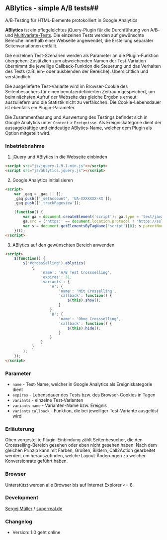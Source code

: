 ## ABlytics - simple A/B tests##
A/B-Testing für HTML-Elemente protokolliert in Google Analytics


**ABlytics** ist ein pflegeleichtes jQuery-Plugin für die Durchführung von A/B- und [Multivariate-Tests](http://de.wikipedia.org/wiki/Multivariate_Verfahren). Die einzelnen Tests werden auf gewünschte Bereiche innerhalb einer Webseite angewendet, die Erstellung separater Seitenvariationen entfällt.

Die einzelnen Test-Szenarien werden als Parameter an die Plugin-Funktion übergeben: Zusätzlich zum abweichenden Namen der Test-Variation übernimmt die jeweilige Callback-Funktion die Steuerung und das Verhalten des Tests (z.B. ein- oder ausblenden der Bereiche). Übersichtlich und verständlich.

Die ausgelieferte Test-Variante wird im Browser-Cookie des Seitenbesuchers für einen benutzerdefinierten Zeitraum gespeichert, um beim nächsten Aufruf der Webseite das gleiche Ergebnis erneut auszuliefern und die Statistik nicht zu verfälschen. Die Cookie-Lebensdauer ist ebenfalls ein Plugin-Parameter.

Die Zusammenfassung und Auswertung des Testings befindet sich in Google Analytics unter ```Content``` > ```Ereignisse```. Als Ereigniskategorie dient der aussagekräftige und eindeutige ABlytics-Name, welcher dem Plugin als Option mitgeteilt wird.


### Inbetriebnahme

1. jQuery und ABlytics in die Webseite einbinden

```html
<script src="js/jquery-1.9.1.min.js"></script>
<script src="js/ablytics.jquery.js"></script>
```

2. Google Analytics initialisieren

```html
<script>
	var _gaq = _gaq || [];
	_gaq.push(['_setAccount', 'UA-XXXXXXX-XX']);
	_gaq.push(['_trackPageview']);

	(function() {
		var ga = document.createElement('script'); ga.type = 'text/javascript'; ga.async = true;
		ga.src = ('https:' == document.location.protocol ? 'https://ssl' : 'http://www') + '.google-analytics.com/ga.js';
		var s = document.getElementsByTagName('script')[0]; s.parentNode.insertBefore(ga, s);
	})();
</script>
```

3. ABlytics auf den gewünschten Bereich anwenden

```html
<script>
	$(function() {
		$('#crossSelling').ablytics(
			{
				'name': 'A/B Test Crossselling',
				'expires': 31,
				'variants': {
					'A': {
						'name': 'Mit Crosselling',
						'callback': function() {
							$(this).show();
						}
					},
					'B': {
						'name': 'Ohne Crossselling',
						'callback': function() {
							$(this).hide();
						}
					}
				}
			}
		);
	});
</script>
```

### Parameter
- ```name``` - Test-Name, welcher in Google Analytics als Ereigniskategorie dient
- ```expires``` - Lebensdauer des Tests bzw. des Browser-Cookies in Tagen
- ```variants``` - einzelne Test-Varianten
- ```variants``` ```name``` - Varianten-Name bzw. Ereignis
- ```variants``` ```callback``` - Funktion, die bei jeweiliger Test-Variante ausgelöst wird


### Erläuterung
Oben vorgestellte Plugin-Einbindung zählt Seitenbesucher, die den Crossselling-Bereich gesehen oder eben nicht gesehen haben. Nach dem gleichen Prinzip kann mit Farben, Größen, Bildern, Call2Action gearbeitet werden, um herauszufinden, welche Layout-Änderungen zu welcher Konversionrate geführt haben.


### Browser
Unterstützt werden alle Browser bis auf Internet Explorer <= 8.


### Development
[Sergej Müller](https://gist.github.com/sergejmueller) / [superreal.de](http://superreal.de)


### Changelog

- Version: 1.0 geht online